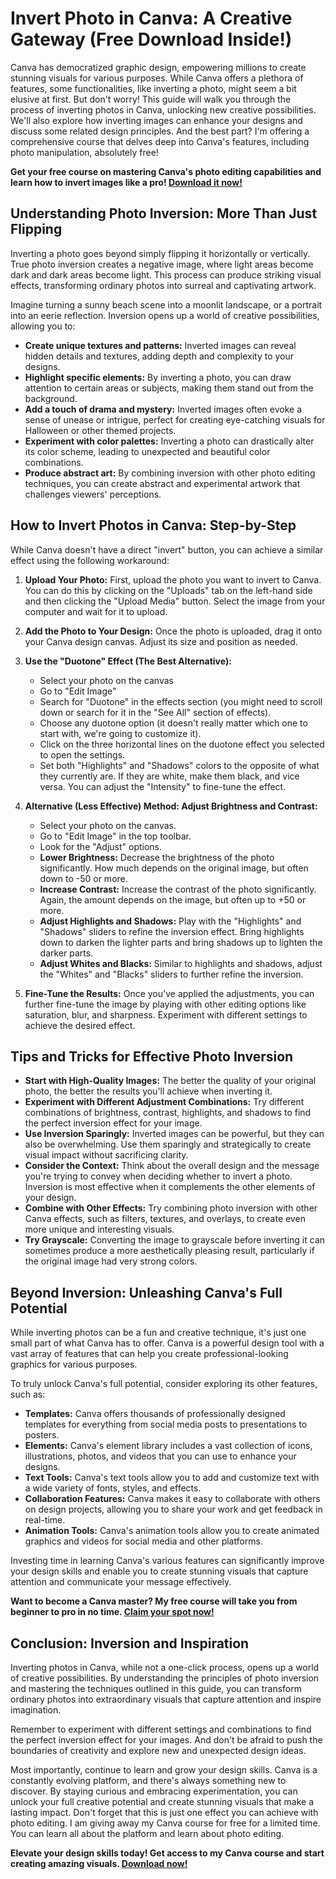 # Invert Photo in Canva: A Creative Gateway (Free Download Inside!)

Canva has democratized graphic design, empowering millions to create stunning visuals for various purposes. While Canva offers a plethora of features, some functionalities, like inverting a photo, might seem a bit elusive at first. But don't worry! This guide will walk you through the process of inverting photos in Canva, unlocking new creative possibilities. We'll also explore how inverting images can enhance your designs and discuss some related design principles. And the best part? I'm offering a comprehensive course that delves deep into Canva's features, including photo manipulation, absolutely free!

**Get your free course on mastering Canva's photo editing capabilities and learn how to invert images like a pro! [Download it now!](https://udemywork.com/invert-photo-canva)**

## Understanding Photo Inversion: More Than Just Flipping

Inverting a photo goes beyond simply flipping it horizontally or vertically. True photo inversion creates a negative image, where light areas become dark and dark areas become light. This process can produce striking visual effects, transforming ordinary photos into surreal and captivating artwork.

Imagine turning a sunny beach scene into a moonlit landscape, or a portrait into an eerie reflection. Inversion opens up a world of creative possibilities, allowing you to:

*   **Create unique textures and patterns:** Inverted images can reveal hidden details and textures, adding depth and complexity to your designs.
*   **Highlight specific elements:** By inverting a photo, you can draw attention to certain areas or subjects, making them stand out from the background.
*   **Add a touch of drama and mystery:** Inverted images often evoke a sense of unease or intrigue, perfect for creating eye-catching visuals for Halloween or other themed projects.
*   **Experiment with color palettes:** Inverting a photo can drastically alter its color scheme, leading to unexpected and beautiful color combinations.
*   **Produce abstract art:** By combining inversion with other photo editing techniques, you can create abstract and experimental artwork that challenges viewers' perceptions.

## How to Invert Photos in Canva: Step-by-Step

While Canva doesn't have a direct "invert" button, you can achieve a similar effect using the following workaround:

1.  **Upload Your Photo:** First, upload the photo you want to invert to Canva. You can do this by clicking on the "Uploads" tab on the left-hand side and then clicking the "Upload Media" button. Select the image from your computer and wait for it to upload.

2.  **Add the Photo to Your Design:** Once the photo is uploaded, drag it onto your Canva design canvas. Adjust its size and position as needed.

3.  **Use the "Duotone" Effect (The Best Alternative):**
    * Select your photo on the canvas
    * Go to "Edit Image"
    * Search for "Duotone" in the effects section (you might need to scroll down or search for it in the "See All" section of effects).
    * Choose any duotone option (it doesn't really matter which one to start with, we're going to customize it).
    * Click on the three horizontal lines on the duotone effect you selected to open the settings.
    * Set both "Highlights" and "Shadows" colors to the opposite of what they currently are.  If they are white, make them black, and vice versa. You can adjust the "Intensity" to fine-tune the effect.

4.  **Alternative (Less Effective) Method: Adjust Brightness and Contrast:**
    *   Select your photo on the canvas.
    *   Go to "Edit Image" in the top toolbar.
    *   Look for the "Adjust" options.
    *   **Lower Brightness:** Decrease the brightness of the photo significantly.  How much depends on the original image, but often down to -50 or more.
    *   **Increase Contrast:** Increase the contrast of the photo significantly.  Again, the amount depends on the image, but often up to +50 or more.
    *   **Adjust Highlights and Shadows:** Play with the "Highlights" and "Shadows" sliders to refine the inversion effect. Bring highlights down to darken the lighter parts and bring shadows up to lighten the darker parts.
    *   **Adjust Whites and Blacks:** Similar to highlights and shadows, adjust the "Whites" and "Blacks" sliders to further refine the inversion.

5.  **Fine-Tune the Results:** Once you've applied the adjustments, you can further fine-tune the image by playing with other editing options like saturation, blur, and sharpness. Experiment with different settings to achieve the desired effect.

## Tips and Tricks for Effective Photo Inversion

*   **Start with High-Quality Images:** The better the quality of your original photo, the better the results you'll achieve when inverting it.
*   **Experiment with Different Adjustment Combinations:** Try different combinations of brightness, contrast, highlights, and shadows to find the perfect inversion effect for your image.
*   **Use Inversion Sparingly:** Inverted images can be powerful, but they can also be overwhelming. Use them sparingly and strategically to create visual impact without sacrificing clarity.
*   **Consider the Context:** Think about the overall design and the message you're trying to convey when deciding whether to invert a photo. Inversion is most effective when it complements the other elements of your design.
*   **Combine with Other Effects:** Try combining photo inversion with other Canva effects, such as filters, textures, and overlays, to create even more unique and interesting visuals.
*   **Try Grayscale:** Converting the image to grayscale before inverting it can sometimes produce a more aesthetically pleasing result, particularly if the original image had very strong colors.

## Beyond Inversion: Unleashing Canva's Full Potential

While inverting photos can be a fun and creative technique, it's just one small part of what Canva has to offer. Canva is a powerful design tool with a vast array of features that can help you create professional-looking graphics for various purposes.

To truly unlock Canva's full potential, consider exploring its other features, such as:

*   **Templates:** Canva offers thousands of professionally designed templates for everything from social media posts to presentations to posters.
*   **Elements:** Canva's element library includes a vast collection of icons, illustrations, photos, and videos that you can use to enhance your designs.
*   **Text Tools:** Canva's text tools allow you to add and customize text with a wide variety of fonts, styles, and effects.
*   **Collaboration Features:** Canva makes it easy to collaborate with others on design projects, allowing you to share your work and get feedback in real-time.
*   **Animation Tools:** Canva's animation tools allow you to create animated graphics and videos for social media and other platforms.

Investing time in learning Canva's various features can significantly improve your design skills and enable you to create stunning visuals that capture attention and communicate your message effectively.

**Want to become a Canva master? My free course will take you from beginner to pro in no time. [Claim your spot now!](https://udemywork.com/invert-photo-canva)**

## Conclusion: Inversion and Inspiration

Inverting photos in Canva, while not a one-click process, opens up a world of creative possibilities. By understanding the principles of photo inversion and mastering the techniques outlined in this guide, you can transform ordinary photos into extraordinary visuals that capture attention and inspire imagination.

Remember to experiment with different settings and combinations to find the perfect inversion effect for your images. And don't be afraid to push the boundaries of creativity and explore new and unexpected design ideas.

Most importantly, continue to learn and grow your design skills. Canva is a constantly evolving platform, and there's always something new to discover. By staying curious and embracing experimentation, you can unlock your full creative potential and create stunning visuals that make a lasting impact.  Don't forget that this is just one effect you can achieve with photo editing. I am giving away my Canva course for free for a limited time. You can learn all about the platform and learn about photo editing.

**Elevate your design skills today! Get access to my Canva course and start creating amazing visuals. [Download now!](https://udemywork.com/invert-photo-canva)**
